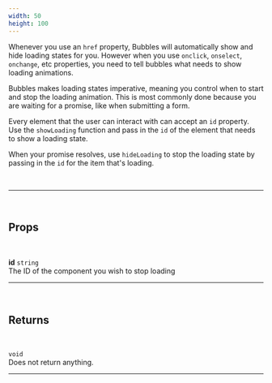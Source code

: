 ```yaml
---
width: 50
height: 100
---
```


Whenever you use an `href` property, Bubbles will automatically show and hide loading states for you. However when you use `onclick`, `onselect`, `onchange`, etc properties, you need to tell bubbles what needs to show loading animations.

Bubbles makes loading states imperative, meaning you control when to start and stop the loading animation. This is most commonly done because you are waiting for a promise, like when submitting a form.

Every element that the user can interact with can accept an `id` property. Use the `showLoading` function and pass in the `id` of the element that needs to show a loading state.

When your promise resolves, use `hideLoading` to stop the loading state by passing in the `id` for the item that's loading.

<br>

---

<br>

## Props

<br>

**id** `string`<br>
The ID of the component you wish to stop loading

---

<br>

## Returns

<br>

`void`<br>
Does not return anything.

---
